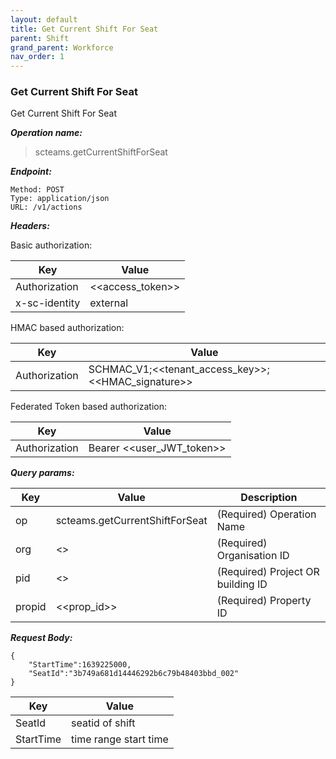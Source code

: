 ```yaml
---
layout: default
title: Get Current Shift For Seat
parent: Shift
grand_parent: Workforce
nav_order: 1
---
```



### Get Current Shift For Seat

Get Current Shift For Seat

***Operation name:***

> scteams.getCurrentShiftForSeat

***Endpoint:***

```
Method: POST
Type: application/json
URL: /v1/actions
```

***Headers:***

Basic authorization:

|Key|Value|
|---|---|
|Authorization|<<access_token>>|
|x-sc-identity|external|

HMAC based authorization:

|Key|Value|
|---|---|
|Authorization|SCHMAC_V1;<<tenant_access_key>>;<<HMAC_signature>>|

Federated Token based authorization:

|Key|Value|
|---|---|
|Authorization|Bearer <<user_JWT_token>>|

***Query params:***

| Key | Value | Description |
| --- | ------|-------------|
| op | scteams.getCurrentShiftForSeat | (Required) Operation Name |
| org | <<org>> | (Required) Organisation ID |
| pid | <<pid>> | (Required) Project OR building ID |
| propid | <<prop_id>> | (Required) Property ID |


***Request Body:***

```
{
    "StartTime":1639225000,
    "SeatId":"3b749a681d14446292b6c79b48403bbd_002"
}
```

|Key|Value|
|---|---|
|SeatId|seatid of shift|
|StartTime|time range start time|